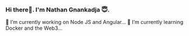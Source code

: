 ### Hi there👋. I'm Nathan Gnankadja 😇.


 🔭 I’m currently working on Node JS and Angular...
 🌱 I’m currently learning Docker and the Web3...
